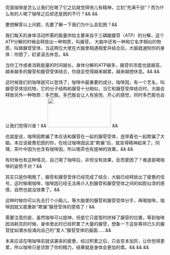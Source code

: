 究竟咖啡是怎么让我们在喝了它之后就觉得倍儿有精神，立刻“充满干劲”？而为什么有的人喝了咖啡之后却还是困的不行？&& &&

要想解答以上问题，先要了解一下我们为什么会犯困？&&

我们每天的身体活动所需的能量供给主要来自于三磷酸腺苷（ATP）的分解，这个ATP分解的时候会释放出一种物质，叫腺苷。
大脑中还有一种和它名字相似的物质，叫做腺苷受体，当这两位大佬在大脑里相遇相爱并结合后，大脑就通知你的身体：你困了，赶紧滚去休息。&&

当你工作或者消耗能量的时间越长，身体分解的ATP越多，腺苷的浓度也就越高，越来越多的腺苷和腺苷受体结合，你就会觉得越来越累，越来越想休息。&& &&

这时候我们的咖啡就可以登场了，咖啡中最重要的成分，咖啡因，有一个艺名，叫腺苷受体拮抗物，它的分子结构和腺苷十分相似，当它和腺苷受体结合时，大脑会释放另外一种物质：多巴胺。多巴胺会让人有愉悦、开心的感觉，同时多巴胺也会让我们觉得兴奋！&& <img src="http://tukuimg.bdstatic.com/scrop/b62a7bf946187ed21a845d417557b4a8.gif" width="200px" height="93px"> &&

也就是说，咖啡因欺骗了本应该和腺苷在一起的腺苷受体，连带着也一起欺骗了大脑，本应该疲惫犯困的你，在经过咖啡因这波“欺骗”后，就变得精神起来了。同理，茶叶中因为也含有咖啡因，所以喝茶也有提神的效果。&& &&

有时候也有这种情况，自己喝了咖啡后，非但没有效果，反而更困了？难道是喝咖啡的姿势不对？&&

其实只是你喝晚了，腺苷和腺苷受体已经完成了结合，大脑已经释放出了疲惫的信号，这时候喝咖啡，咖啡因已经无法再介入到腺苷和腺苷受体之间的如胶似漆的感情，自然也就没效果了。&&

这种时候你可以先去打个小盹儿，等大脑里的腺苷和腺苷受体分手，再喝咖啡，咖啡因就又能重新“欺骗”腺苷受体的感情了！&&

需要注意的是，虽然咖啡可以提神，但是它只是暂时挤掉了腺苷的位置，等到咖啡因消耗完的时候，身体里此时已经积累了大量的腺苷，想象一下这些等待已久的腺苷犹如潮水般涌向自己的“爱人”腺苷受体的画面……&&

本来应该在喝咖啡前就该袭来的疲惫，经过积累之后，只会变本加厉，让你觉得更累，所以咖啡只是贷款了你的精力，结果就是身体会更加的累。&& && &&

